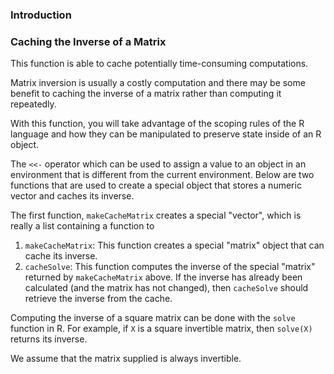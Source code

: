 ### Introduction
### Caching the Inverse of a Matrix
This function is able to cache potentially time-consuming computations.

Matrix inversion is usually a costly computation and there may be some benefit to caching the inverse of a matrix rather than computing it repeatedly.

With this function, you will take advantage of the scoping rules of the R language and how they can be manipulated to preserve state inside of an R object.

The `<<-` operator which can be used to assign a value to an object in an environment that is different from the current environment. Below are two functions that are used to create a special object that stores a numeric vector and caches its inverse.

The first function, `makeCacheMatrix` creates a special "vector", which is really a list containing a function to

1.  `makeCacheMatrix`: This function creates a special "matrix" object that can cache its inverse.
2.  `cacheSolve`: This function computes the inverse of the special
    "matrix" returned by `makeCacheMatrix` above. If the inverse has
    already been calculated (and the matrix has not changed), then
    `cacheSolve` should retrieve the inverse from the cache.

Computing the inverse of a square matrix can be done with the `solve`
function in R. For example, if `X` is a square invertible matrix, then `solve(X)` returns its inverse.

We assume that the matrix supplied is always invertible.

